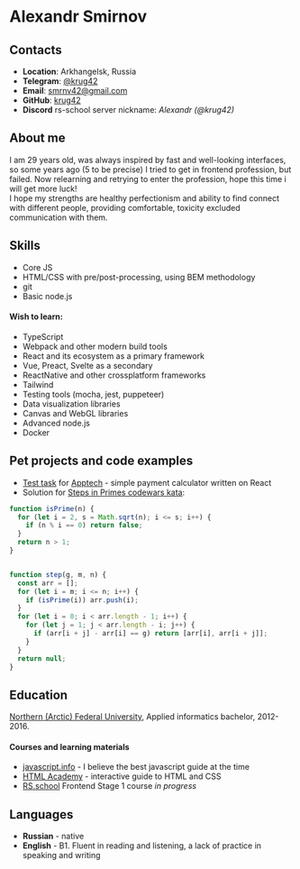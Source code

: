# Alexandr Smirnov
## Contacts
- **Location**: Arkhangelsk, Russia
- **Telegram**: [@krug42](https://t.me/krug42)
- **Email**: [smrnv42@gmail.com](smrnv42@gmail.com)
- **GitHub**: [krug42](https://github.com/krug42)
- **Discord** rs-school server nickname: *Alexandr (@krug42)*  

## About me
I am 29 years old, was always inspired by fast and well-looking interfaces, so some years ago (5 to be precise) I tried to get in frontend profession, but failed. Now relearning and retrying to enter the profession, hope this time i will get more luck!  
I hope my strengths are healthy perfectionism and ability to find connect with different people, providing comfortable, toxicity excluded communication with them.

## Skills
- Core JS
- HTML/CSS with pre/post-processing, using BEM methodology
- git
- Basic node.js  
#### Wish to learn:
- TypeScript
- Webpack and other modern build tools
- React and its ecosystem as a primary framework
- Vue, Preact, Svelte as a secondary
- ReactNative and other crossplatform frameworks
- Tailwind
- Testing tools (mocha, jest, puppeteer)
- Data visualization libraries
- Canvas and WebGL libraries
- Advanced node.js
- Docker

## Pet projects and code examples
- [Test task](https://github.com/krug42/test-apptech) for [Apptech](https://career.habr.com/companies/applied-technologies) - simple payment calculator written on React
- Solution for [Steps in Primes codewars kata](https://www.codewars.com/kata/5613d06cee1e7da6d5000055):  
```js
function isPrime(n) {
  for (let i = 2, s = Math.sqrt(n); i <= s; i++) {
    if (n % i == 0) return false;
  }
  return n > 1;
}


function step(g, m, n) {
  const arr = [];
  for (let i = m; i <= n; i++) {
    if (isPrime(i)) arr.push(i);
  }
  for (let i = 0; i < arr.length - 1; i++) {
    for (let j = 1; j < arr.length - i; j++) {
      if (arr[i + j] - arr[i] == g) return [arr[i], arr[i + j]];
    }
  }
  return null;
}
```

## Education
[Northern (Arctic) Federal University](https://narfu.ru/en/), Applied informatics bachelor, 2012-2016.

#### Courses and learning materials
- [javascript.info](https://javascript.info) - I believe the best javascript guide at the time
- [HTML Academy](https://htmlacademy.ru/) - interactive guide to HTML and CSS
- [RS.school](https://rs.school) Frontend Stage 1 course *in progress*

## Languages
- **Russian** - native
- **English** - B1. Fluent in reading and listening, a lack of practice in speaking and writing
